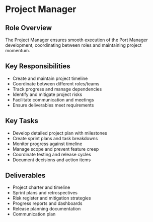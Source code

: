 # Project Manager

## Role Overview
The Project Manager ensures smooth execution of the Port Manager development, coordinating between roles and maintaining project momentum.

## Key Responsibilities
- Create and maintain project timeline
- Coordinate between different roles/teams
- Track progress and manage dependencies
- Identify and mitigate project risks
- Facilitate communication and meetings
- Ensure deliverables meet requirements

## Key Tasks
- Develop detailed project plan with milestones
- Create sprint plans and task breakdowns
- Monitor progress against timeline
- Manage scope and prevent feature creep
- Coordinate testing and release cycles
- Document decisions and action items

## Deliverables
- Project charter and timeline
- Sprint plans and retrospectives
- Risk register and mitigation strategies
- Progress reports and dashboards
- Release planning documentation
- Communication plan